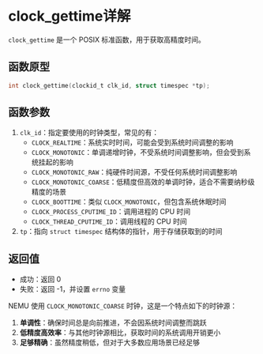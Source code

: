 # clock_gettime详解

`clock_gettime` 是一个 POSIX 标准函数，用于获取高精度时间。

## 函数原型

```c
int clock_gettime(clockid_t clk_id, struct timespec *tp);
```

## 函数参数

1. `clk_id`：指定要使用的时钟类型，常见的有：
   - `CLOCK_REALTIME`：系统实时时间，可能会受到系统时间调整的影响
   - `CLOCK_MONOTONIC`：单调递增时钟，不受系统时间调整影响，但会受到系统挂起的影响
   - `CLOCK_MONOTONIC_RAW`：纯硬件时间源，不受任何系统时间调整影响
   - `CLOCK_MONOTONIC_COARSE`：低精度但高效的单调时钟，适合不需要纳秒级精度的场景
   - `CLOCK_BOOTTIME`：类似 `CLOCK_MONOTONIC`，但包含系统休眠时间
   - `CLOCK_PROCESS_CPUTIME_ID`：调用进程的 CPU 时间
   - `CLOCK_THREAD_CPUTIME_ID`：调用线程的 CPU 时间
2. `tp`：指向 `struct timespec` 结构体的指针，用于存储获取到的时间

## 返回值

- 成功：返回 0
- 失败：返回 -1，并设置 `errno` 变量



NEMU 使用 `CLOCK_MONOTONIC_COARSE` 时钟，这是一个特点如下的时钟源：

1. **单调性**：确保时间总是向前推进，不会因系统时间调整而跳跃
2. **低精度高效率**：与其他时钟源相比，获取时间的系统调用开销更小
3. **足够精确**：虽然精度稍低，但对于大多数应用场景已经足够